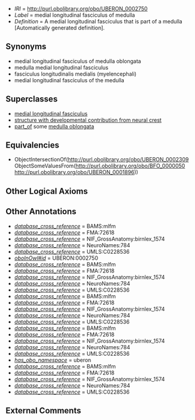  * *IRI* = http://purl.obolibrary.org/obo/UBERON_0002750
 * *Label* = medial longitudinal fasciculus of medulla
 * *Definition* = A medial longitudinal fasciculus that is part of a medulla [Automatically generated definition].

## Synonyms

 * medial longitudinal fasciculus of medulla oblongata
 * medulla medial longitudinal fasciculus
 * fasciculus longitudinalis medialis (myelencephali)
 * medial longitudinal fasciculus of the medulla

## Superclasses

 * [medial longitudinal fasciculus](../../UBERON/09/UBERON_0002309.md)
 * [structure with developmental contribution from neural crest](../../UBERON/14/UBERON_0010314.md)
 * [part_of](../../BFO/50/BFO_0000050.md) some [medulla oblongata](../../UBERON/96/UBERON_0001896.md)

## Equivalencies

 * ObjectIntersectionOf(<http://purl.obolibrary.org/obo/UBERON_0002309> ObjectSomeValuesFrom(<http://purl.obolibrary.org/obo/BFO_0000050> <http://purl.obolibrary.org/obo/UBERON_0001896>))

## Other Logical Axioms


## Other Annotations

 * *[database_cross_reference](../../ef/oboInOwl#hasDbXref.md)* = BAMS:mlfm
 * *[database_cross_reference](../../ef/oboInOwl#hasDbXref.md)* = FMA:72618
 * *[database_cross_reference](../../ef/oboInOwl#hasDbXref.md)* = NIF_GrossAnatomy:birnlex_1574
 * *[database_cross_reference](../../ef/oboInOwl#hasDbXref.md)* = NeuroNames:784
 * *[database_cross_reference](../../ef/oboInOwl#hasDbXref.md)* = UMLS:C0228536
 * *[oboInOwl#id](../../id/oboInOwl#id.md)* = UBERON:0002750
 * *[database_cross_reference](../../ef/oboInOwl#hasDbXref.md)* = BAMS:mlfm
 * *[database_cross_reference](../../ef/oboInOwl#hasDbXref.md)* = FMA:72618
 * *[database_cross_reference](../../ef/oboInOwl#hasDbXref.md)* = NIF_GrossAnatomy:birnlex_1574
 * *[database_cross_reference](../../ef/oboInOwl#hasDbXref.md)* = NeuroNames:784
 * *[database_cross_reference](../../ef/oboInOwl#hasDbXref.md)* = UMLS:C0228536
 * *[database_cross_reference](../../ef/oboInOwl#hasDbXref.md)* = BAMS:mlfm
 * *[database_cross_reference](../../ef/oboInOwl#hasDbXref.md)* = FMA:72618
 * *[database_cross_reference](../../ef/oboInOwl#hasDbXref.md)* = NIF_GrossAnatomy:birnlex_1574
 * *[database_cross_reference](../../ef/oboInOwl#hasDbXref.md)* = NeuroNames:784
 * *[database_cross_reference](../../ef/oboInOwl#hasDbXref.md)* = UMLS:C0228536
 * *[database_cross_reference](../../ef/oboInOwl#hasDbXref.md)* = BAMS:mlfm
 * *[database_cross_reference](../../ef/oboInOwl#hasDbXref.md)* = FMA:72618
 * *[database_cross_reference](../../ef/oboInOwl#hasDbXref.md)* = NIF_GrossAnatomy:birnlex_1574
 * *[database_cross_reference](../../ef/oboInOwl#hasDbXref.md)* = NeuroNames:784
 * *[database_cross_reference](../../ef/oboInOwl#hasDbXref.md)* = UMLS:C0228536
 * *[has_obo_namespace](../../ce/oboInOwl#hasOBONamespace.md)* = uberon
 * *[database_cross_reference](../../ef/oboInOwl#hasDbXref.md)* = BAMS:mlfm
 * *[database_cross_reference](../../ef/oboInOwl#hasDbXref.md)* = FMA:72618
 * *[database_cross_reference](../../ef/oboInOwl#hasDbXref.md)* = NIF_GrossAnatomy:birnlex_1574
 * *[database_cross_reference](../../ef/oboInOwl#hasDbXref.md)* = NeuroNames:784
 * *[database_cross_reference](../../ef/oboInOwl#hasDbXref.md)* = UMLS:C0228536

## External Comments

